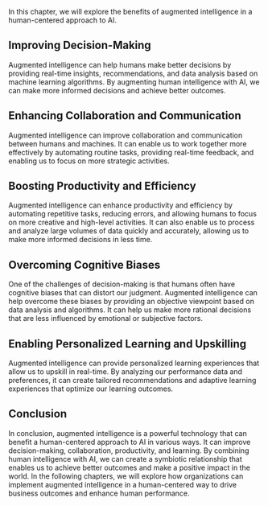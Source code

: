 

In this chapter, we will explore the benefits of augmented intelligence in a human-centered approach to AI.

Improving Decision-Making
-------------------------

Augmented intelligence can help humans make better decisions by providing real-time insights, recommendations, and data analysis based on machine learning algorithms. By augmenting human intelligence with AI, we can make more informed decisions and achieve better outcomes.

Enhancing Collaboration and Communication
-----------------------------------------

Augmented intelligence can improve collaboration and communication between humans and machines. It can enable us to work together more effectively by automating routine tasks, providing real-time feedback, and enabling us to focus on more strategic activities.

Boosting Productivity and Efficiency
------------------------------------

Augmented intelligence can enhance productivity and efficiency by automating repetitive tasks, reducing errors, and allowing humans to focus on more creative and high-level activities. It can also enable us to process and analyze large volumes of data quickly and accurately, allowing us to make more informed decisions in less time.

Overcoming Cognitive Biases
---------------------------

One of the challenges of decision-making is that humans often have cognitive biases that can distort our judgment. Augmented intelligence can help overcome these biases by providing an objective viewpoint based on data analysis and algorithms. It can help us make more rational decisions that are less influenced by emotional or subjective factors.

Enabling Personalized Learning and Upskilling
---------------------------------------------

Augmented intelligence can provide personalized learning experiences that allow us to upskill in real-time. By analyzing our performance data and preferences, it can create tailored recommendations and adaptive learning experiences that optimize our learning outcomes.

Conclusion
----------

In conclusion, augmented intelligence is a powerful technology that can benefit a human-centered approach to AI in various ways. It can improve decision-making, collaboration, productivity, and learning. By combining human intelligence with AI, we can create a symbiotic relationship that enables us to achieve better outcomes and make a positive impact in the world. In the following chapters, we will explore how organizations can implement augmented intelligence in a human-centered way to drive business outcomes and enhance human performance.
